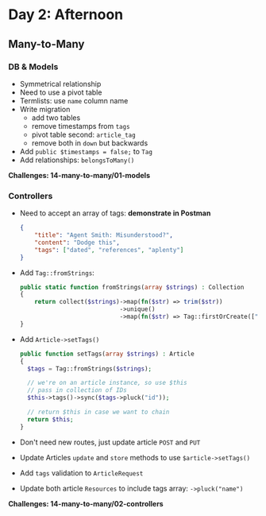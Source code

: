 # Day 2: Afternoon

## Many-to-Many

### DB & Models

- Symmetrical relationship
- Need to use a pivot table
- Termlists: use `name` column name
- Write migration
    - add two tables
    - remove timestamps from `tags`
    - pivot table second: `article_tag`
    - remove both in `down` but backwards
- Add `public $timestamps = false;` to `Tag`
- Add relationships: `belongsToMany()`

**Challenges: 14-many-to-many/01-models**

### Controllers

- Need to accept an array of tags: **demonstrate in Postman**

    ```json
    {
        "title": "Agent Smith: Misunderstood?",
        "content": "Dodge this",
        "tags": ["dated", "references", "aplenty"]
    }
    ```

- Add `Tag::fromStrings`:

    ```php
    public static function fromStrings(array $strings) : Collection
    {
        return collect($strings)->map(fn($str) => trim($str))
                                ->unique()
                                ->map(fn($str) => Tag::firstOrCreate(["name" => $str]));
    }
    ```
- Add `Article->setTags()`

    ```php
    public function setTags(array $strings) : Article
    {
      $tags = Tag::fromStrings($strings);

      // we're on an article instance, so use $this
      // pass in collection of IDs
      $this->tags()->sync($tags->pluck("id"));

      // return $this in case we want to chain
      return $this;
    }
    ```

- Don't need new routes, just update article `POST` and `PUT`
- Update Articles `update` and `store` methods to use `$article->setTags()`
- Add `tags` validation to `ArticleRequest`
- Update both article `Resources` to include tags array: `->pluck("name")`

**Challenges: 14-many-to-many/02-controllers**
